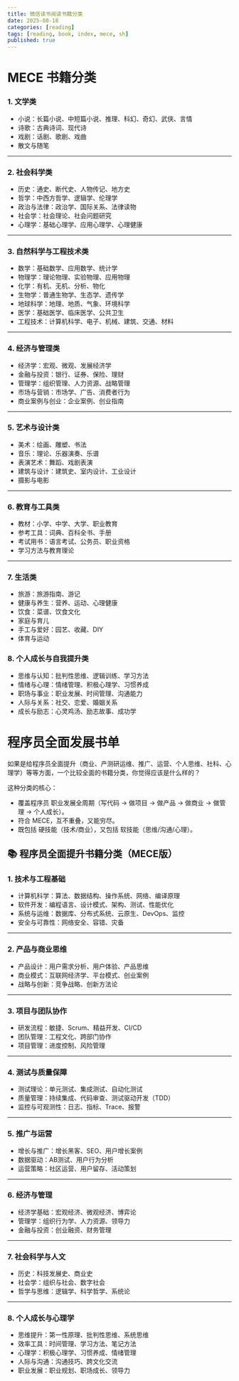 ```yaml
---
title: 微信读书阅读书籍分类
date: 2025-08-18
categories: [reading]
tags: [reading, book, index, mece, sh]
published: true
---
```



# MECE 书籍分类

### 1. 文学类

* 小说：长篇小说、中短篇小说、推理、科幻、奇幻、武侠、言情
* 诗歌：古典诗词、现代诗
* 戏剧：话剧、歌剧、戏曲
* 散文与随笔

---

### 2. 社会科学类

* 历史：通史、断代史、人物传记、地方史
* 哲学：中西方哲学、逻辑学、伦理学
* 政治与法律：政治学、国际关系、法律读物
* 社会学：社会理论、社会问题研究
* 心理学：基础心理学、应用心理学、心理健康

---

### 3. 自然科学与工程技术类

* 数学：基础数学、应用数学、统计学
* 物理学：理论物理、实验物理、应用物理
* 化学：有机、无机、分析、物化
* 生物学：普通生物学、生态学、遗传学
* 地球科学：地理、地质、气象、环境科学
* 医学：基础医学、临床医学、公共卫生
* 工程技术：计算机科学、电子、机械、建筑、交通、材料

---

### 4. 经济与管理类

* 经济学：宏观、微观、发展经济学
* 金融与投资：银行、证券、保险、理财
* 管理学：组织管理、人力资源、战略管理
* 市场与营销：市场学、广告、消费者行为
* 商业案例与创业：企业案例、创业指南

---

### 5. 艺术与设计类

* 美术：绘画、雕塑、书法
* 音乐：理论、乐器演奏、乐谱
* 表演艺术：舞蹈、戏剧表演
* 建筑与设计：建筑史、室内设计、工业设计
* 摄影与电影

---

### 6. 教育与工具类

* 教材：小学、中学、大学、职业教育
* 参考工具：词典、百科全书、手册
* 考试用书：语言考试、公务员、职业资格
* 学习方法与教育理论

---

### 7. 生活类

* 旅游：旅游指南、游记
* 健康与养生：营养、运动、心理健康
* 饮食：菜谱、饮食文化
* 家庭与育儿
* 手工与爱好：园艺、收藏、DIY
* 体育与运动

### 8. 个人成长与自我提升类

* 思维与认知：批判性思维、逻辑训练、学习方法
* 情绪与心理：情绪管理、积极心理学、习惯养成
* 职场与事业：职业发展、时间管理、沟通能力
* 人际与关系：社交、恋爱、婚姻关系
* 成长与励志：心灵鸡汤、励志故事、成功学

# 程序员全面发展书单

如果是给程序员全面提升（商业、产测研运维、推广、运营、个人思维、社科、心理学）等等方面，一个比较全面的书籍分类，你觉得应该是什么样的？

这种分类的核心：

* 覆盖程序员 职业发展全周期（写代码 → 做项目 → 做产品 → 做商业 → 做管理 → 个人成长）。
* 符合 MECE，互不重叠，又能穷尽。
* 既包括 硬技能（技术/商业），又包括 软技能（思维/沟通/心理）。

## 📚 程序员全面提升书籍分类（MECE版）

### 1. 技术与工程基础

* 计算机科学：算法、数据结构、操作系统、网络、编译原理
* 软件开发：编程语言、设计模式、架构、测试、性能优化
* 系统与运维：数据库、分布式系统、云原生、DevOps、监控
* 安全与可靠性：网络安全、容错、灾备

---

### 2. 产品与商业思维

* 产品设计：用户需求分析、用户体验、产品思维
* 商业模式：互联网经济学、平台模式、创业案例
* 战略与创新：竞争战略、创新方法论

---

### 3. 项目与团队协作

* 研发流程：敏捷、Scrum、精益开发、CI/CD
* 团队管理：工程文化、跨部门协作
* 项目管理：进度控制、风险管理

---

### 4. 测试与质量保障

* 测试理论：单元测试、集成测试、自动化测试
* 质量管理：持续集成、代码审查、测试驱动开发（TDD）
* 监控与可观测性：日志、指标、Trace、报警

---

### 5. 推广与运营

* 增长与推广：增长黑客、SEO、用户增长案例
* 数据驱动：AB测试、用户行为分析
* 运营策略：社区运营、用户留存、活动策划

---

### 6. 经济与管理

* 经济学基础：宏观经济、微观经济、博弈论
* 管理学：组织行为学、人力资源、领导力
* 金融与投资：创业融资、财务管理

---

### 7. 社会科学与人文

* 历史：科技发展史、商业史
* 社会学：组织与社会、数字社会
* 哲学与思维：逻辑学、科学哲学、系统论

---

### 8. 个人成长与心理学

* 思维提升：第一性原理、批判性思维、系统思维
* 效率工具：时间管理、学习方法、笔记方法
* 心理学：积极心理学、习惯养成、情绪管理
* 人际与沟通：沟通技巧、跨文化交流
* 职业发展：职业规划、职场成长、领导力



